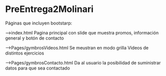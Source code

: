 # PreEntrega2Molinari

Páginas que incluyen bootstarp:

-->index.html
  Pagina principal con slide que muestra promos, información general y botón de contacto 
  
-->Pages/gymbrosVideos.html
  Se meustran en modo grilla Videos de distintos ejercicios
  
-->Pages/gymbrosContacto.html
  Da al usuario la posibilidad de suministrar datos para que sea contactado
